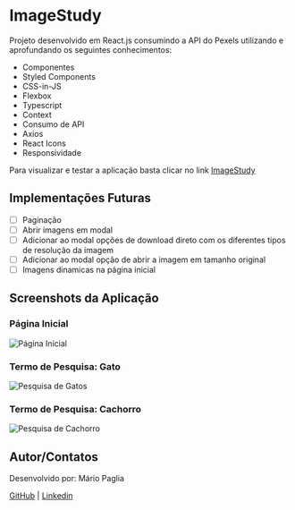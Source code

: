 # ImageStudy

Projeto desenvolvido em React.js consumindo a API do Pexels utilizando e aprofundando os seguintes conhecimentos:

- Componentes
- Styled Components
- CSS-in-JS
- Flexbox
- Typescript
- Context
- Consumo de API
- Axios
- React Icons
- Responsividade

Para visualizar e testar a aplicação basta clicar no link [ImageStudy](https://upbeat-boyd-fcb9d9.netlify.app/)

## Implementações Futuras

- [ ]  Paginação
- [ ]  Abrir imagens em modal
- [ ]  Adicionar ao modal opções de download direto com os diferentes tipos de resolução da imagem
- [ ]  Adicionar ao modal opção de abrir a imagem em tamanho original
- [ ]  Imagens dinamicas na página inicial

## Screenshots da Aplicação

### Página Inicial
![Página Inicial](https://i.imgur.com/okUHe8M.jpeg)

### Termo de Pesquisa: Gato
![Pesquisa de Gatos](https://i.imgur.com/ilpehv5.jpeg)

### Termo de Pesquisa: Cachorro
![Pesquisa de Cachorro](https://i.imgur.com/ZjFzbQM.jpeg)

## Autor/Contatos

Desenvolvido por: Mário Paglia

[GitHub](https://github.com/mariopaglia) | [Linkedin](https://www.linkedin.com/in/mpagliajr/)